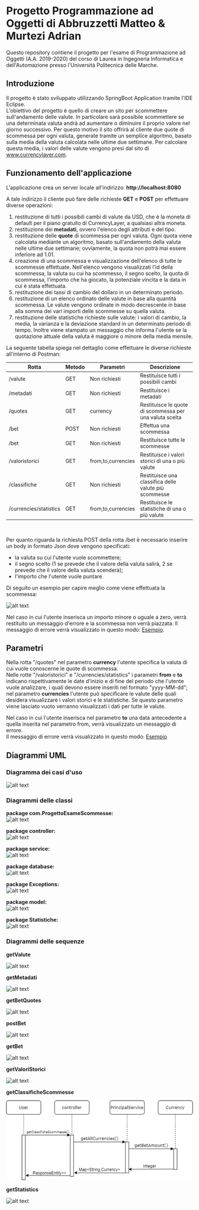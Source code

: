 # Progetto Programmazione ad Oggetti di Abbruzzetti Matteo & Murtezi Adrian

Questo repository contiene il progetto per l'esame di Programmazione ad Oggetti (A.A. 2019-2020) del corso di Laurea in Ingegneria Informatica e dell'Automazione presso l'Università Politecnica delle Marche.

## Introduzione

Il progetto è stato sviluppato utilizzando SpringBoot Application tramite l'IDE Eclipse.<br>
L'obiettivo del progetto è quello di creare un sito per scommettere sull'andamento delle valute. In particolare sarà possibile scommettere se una determinata valuta andrà ad aumentare o diminuire il proprio valore nel giorno successivo. Per questo motivo il sito offrirà al cliente due quote di scommessa per ogni valuta, generate tramite un semplice algoritmo, basato sulla media della valuta calcolata nelle ultime due settimane. Per calcolare questa media, i valori delle valute vengono presi dal sito di www.currencylayer.com.

## Funzionamento dell'applicazione

L'applicazione crea un server locale all'indirizzo:
**http://localhost:8080**

A tale indirizzo il cliente può fare delle richieste **GET** e **POST** per effettuare diverse operazioni:
1. restituzione di tutti i possibili cambi di valute da USD, che è la moneta di default per il piano gratuito di CurrencyLayer, a qualsiasi altra moneta.
2. restituzione dei **metadati**, ovvero l'elenco degli attributi e del tipo.
3. restituzione delle **quote** di scommessa per ogni valuta. Ogni quota viene calcolata mediante un algoritmo, basato sull'andamento della valuta nelle ultime due settimane; ovviamente, la quota non potrà mai essere inferiore ad 1.01.
4. creazione di una scommessa e visualizzazione dell'elenco di tutte le scommesse effettuate. Nell'elenco vengono visualizzati l'id della scommessa, la valuta su cui ha scommesso, il segno scelto, la quota di scommessa, l'importo che ha giocato, la potenziale vincita e la data in cui è stata effettuata.
5. restituzione dei tassi di cambio del dollaro in un determinato periodo.
6. restituzione di un elenco ordinato delle valute in base alla quantità scommessa. Le valute vengono ordinate in modo decrescente in base alla somma dei vari importi delle scommesse su quella valuta.
7. restituzione delle statistiche richieste sulle valute: i valori di cambio, la media, la varianza e la deviazione standard in un determinato periodo di tempo. Inoltre viene stampato un messaggio che informa l'utente se la quotazione attuale della valuta è maggiore o minore della media mensile.

La seguente tabella spiega nel dettaglio come effettuare le diverse richieste all'interno di Postman:

| **Rotta** | **Metodo** | **Parametri** | **Descrizione**|
| --- | --- | --- | --- |
| /valute | GET | Non richiesti | Restituisce tutti i possibili cambi |
| /metadati | GET | Non richiesti | Restituisce i metadati |
| /quotes | GET | currency | Restituisce le quote di scommessa per una valuta scelta |
| /bet | POST | Non richiesti | Effettua una scommessa |
| /bet | GET | Non richiesti | Restituisce tutte le scommesse |
| /valoristorici | GET | from,to,currencies | Restituisce i valori storici di una o più valute |
| /classifiche | GET | Non richiesti | Restituisce una classifica delle valute più scommesse |
| /currencies/statistics | GET | from,to,currencies | Restituisce le statistiche di una o più valute |
<br>

Per quanto riguarda la richiesta POST della rotta /bet è necessario inserire un body in formato Json dove vengono specificati: 
- la valuta su cui l'utente vuole scommettere;
- il segno scelto (1 se prevede che il valore della valuta salirà, 2 se prevede che il valore della valuta scenderà);
- l'importo che l'utente vuole puntare.<br>

Di seguito un esempio per capire meglio come viene effettuata la scommessa: 

![alt text](https://github.com/abbru-matte/OOPproj/blob/master/Screenshots/RichiestaPOSTdiBet.png)

Nel caso in cui l'utente inserisca un importo minore o uguale a zero, verrà restituito un messaggio d'errore e la scommessa non verrà piazzata.
Il messaggio di errore verrà visualizzato in questo modo: [Esempio](https://github.com/abbru-matte/OOPproj/blob/master/Screenshots/ImportoErrato.png).

## Parametri

Nella rotta "/quotes" nel parametro **currency** l'utente specifica la valuta di cui vuole conoscerne le quote di scommessa.<br>
Nelle rotte "/valoristorici" e "/currencies/statistics" i parametri **from** e **to** indicano rispettivamente le date d'inizio e di fine del periodo che l'utente vuole analizzare, i quali devono essere inseriti nel formato "yyyy-MM-dd"; nel parametro **currencies** l'utente può specificare le valute delle quali desidera visualizzare i valori storici e le statistiche. Se questo parametro viene lasciato vuoto verranno visualizzati i dati per tutte le valute.

Nel caso in cui l'utente inserisca nel parametro **to** una data antecedente a quella inserita nel parametro from, verrà visualizzato un messaggio di errore.<br>
Il messaggio di errore verrà visualizzato in questo modo: [Esempio](https://github.com/abbru-matte/OOPproj/blob/master/Screenshots/DataErrata.png)

## Diagrammi UML
### Diagramma dei casi d'uso 
![alt text](https://github.com/abbru-matte/OOPproj/blob/master/UML/UseCaseDiagram.png)

### Diagrammi delle classi
**package com.ProgettoEsameScommesse:**<br>
![alt text](https://github.com/abbru-matte/OOPproj/blob/master/UML/ClassDiagramApplication.png)

**package controller:**<br>
![alt text](https://github.com/abbru-matte/OOPproj/blob/master/UML/ClassDiagramController.png)

**package service:**<br>
![alt text](https://github.com/abbru-matte/OOPproj/blob/master/UML/ClassDiagramService.png)

**package database:**<br>
![alt text](https://github.com/abbru-matte/OOPproj/blob/master/UML/ClassDiagramDatabase.png)

**package Exceptions:**<br>
![alt text](https://github.com/abbru-matte/OOPproj/blob/master/UML/ClassDiagramExceptions.png)

**package model:**<br>
![alt text](https://github.com/abbru-matte/OOPproj/blob/master/UML/ClassDiagramModel.png)

**package Statistiche:**<br>
![alt text](https://github.com/abbru-matte/OOPproj/blob/master/UML/ClassDiagramStatistiche.png)

### Diagrammi delle sequenze
**getValute**<br>

![alt text](https://github.com/abbru-matte/OOPproj/blob/master/UML/getValute.png)

**getMetadati**<br>

![alt text](https://github.com/abbru-matte/OOPproj/blob/master/UML/getMetadati.png)

**getBetQuotes**<br>

![alt text](https://github.com/abbru-matte/OOPproj/blob/master/UML/getBetQuotes.png)

**postBet**<br>

![alt text](https://github.com/abbru-matte/OOPproj/blob/master/UML/postBet.png)

**getBet**<br>

![alt text](https://github.com/abbru-matte/OOPproj/blob/master/UML/getBet.png)

**getValoriStorici**<br>

![alt text](https://github.com/abbru-matte/OOPproj/blob/master/UML/getValoriStorici.png)

**getClassificheScommesse**<br>

![alt text](https://github.com/abbru-matte/OOPproj/blob/master/UML/getClassificheScommesse.png)

**getStatistics**<br>

![alt text](https://github.com/abbru-matte/OOPproj/blob/master/UML/getStatistics.png)

